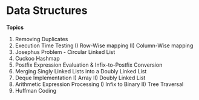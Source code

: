 # Data Structures

**Topics**

1) Removing Duplicates
2) Execution Time Testing
   I)  Row-Wise mapping
   II) Column-Wise mapping
3) Josephus Problem - Circular Linked List
4) Cuckoo Hashmap
5) Postfix Expression Evaluation & Infix-to-Postfix Conversion
6) Merging Singly Linked Lists into a Doubly Linked List
7) Deque Implementation
   I)  Array
   II) Doubly Linked List
8) Arithmetic Expression Processing
   I)  Infix to Binary
   II) Tree Traversal
10) Huffman Coding
